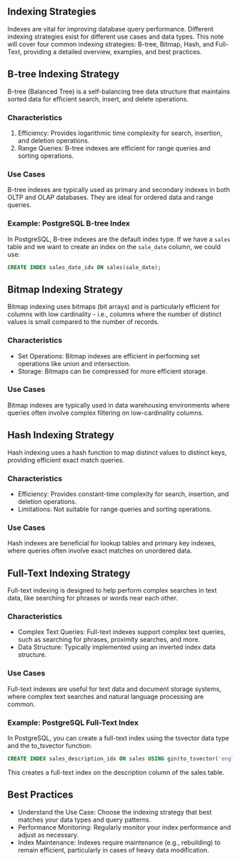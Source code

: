 ## Indexing Strategies

Indexes are vital for improving database query performance. Different indexing strategies exist for different use cases and data types. This note will cover four common indexing strategies: B-tree, Bitmap, Hash, and Full-Text, providing a detailed overview, examples, and best practices.

## B-tree Indexing Strategy

B-tree (Balanced Tree) is a self-balancing tree data structure that maintains sorted data for efficient search, insert, and delete operations.

### Characteristics

1. Efficiency: Provides logarithmic time complexity for search, insertion, and deletion operations.
2. Range Queries: B-tree indexes are efficient for range queries and sorting operations.

### Use Cases

B-tree indexes are typically used as primary and secondary indexes in both OLTP and OLAP databases. They are ideal for ordered data and range queries.

### Example: PostgreSQL B-tree Index

In PostgreSQL, B-tree indexes are the default index type. If we have a `sales` table and we want to create an index on the `sale_date` column, we could use:

```sql
CREATE INDEX sales_date_idx ON sales(sale_date);
```

## Bitmap Indexing Strategy

Bitmap indexing uses bitmaps (bit arrays) and is particularly efficient for columns with low cardinality - i.e., columns where the number of distinct values is small compared to the number of records.

### Characteristics

- Set Operations: Bitmap indexes are efficient in performing set operations like union and intersection.
- Storage: Bitmaps can be compressed for more efficient storage.

### Use Cases

Bitmap indexes are typically used in data warehousing environments where queries often involve complex filtering on low-cardinality columns.

## Hash Indexing Strategy

Hash indexing uses a hash function to map distinct values to distinct keys, providing efficient exact match queries.

### Characteristics

- Efficiency: Provides constant-time complexity for search, insertion, and deletion operations.
- Limitations: Not suitable for range queries and sorting operations.

### Use Cases

Hash indexes are beneficial for lookup tables and primary key indexes, where queries often involve exact matches on unordered data.

## Full-Text Indexing Strategy

Full-text indexing is designed to help perform complex searches in text data, like searching for phrases or words near each other.

### Characteristics

- Complex Text Queries: Full-text indexes support complex text queries, such as searching for phrases, proximity searches, and more.
- Data Structure: Typically implemented using an inverted index data structure.

### Use Cases

Full-text indexes are useful for text data and document storage systems, where complex text searches and natural language processing are common.

### Example: PostgreSQL Full-Text Index

In PostgreSQL, you can create a full-text index using the tsvector data type and the to_tsvector function:

```sql
CREATE INDEX sales_description_idx ON sales USING gin(to_tsvector('english', description));
```

This creates a full-text index on the description column of the sales table.

## Best Practices

- Understand the Use Case: Choose the indexing strategy that best matches your data types and query patterns.
- Performance Monitoring: Regularly monitor your index performance and adjust as necessary.
- Index Maintenance: Indexes require maintenance (e.g., rebuilding) to remain efficient, particularly in cases of heavy data modification.
